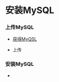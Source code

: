 # 安装MySQL

### 上传MySQL

* [获得MyQSL](https://github.com/sunnyandgood/BigData/tree/master/Hive/mysql安装包)

* 上传

### 安装MySQL

* 
